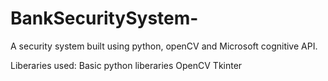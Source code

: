 # BankSecuritySystem-
A security system built using python, openCV and Microsoft cognitive API.

Liberaries used:
Basic python liberaries
OpenCV
Tkinter
